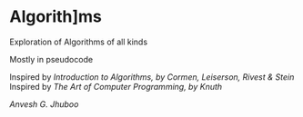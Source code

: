 # Algorith]ms

Exploration of Algorithms of all kinds

Mostly in pseudocode

Inspired by *Introduction to Algorithms, by Cormen, Leiserson, Rivest & Stein*
Inspired by *The Art of Computer Programming, by Knuth*

*Anvesh G. Jhuboo*
